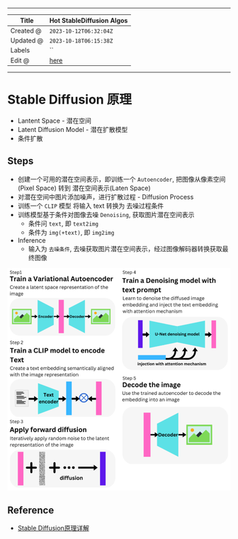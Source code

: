 -----

| Title     | Hot StableDiffusion Algos                             |
| --------- | ----------------------------------------------------- |
| Created @ | `2023-10-12T06:32:04Z`                                |
| Updated @ | `2023-10-18T06:15:38Z`                                |
| Labels    | \`\`                                                  |
| Edit @    | [here](https://github.com/junxnone/aiwiki/issues/445) |

-----

# Stable Diffusion 原理

  - Lantent Space - 潜在空间
  - Latent Diffusion Model - 潜在扩散模型
  - 条件扩散

## Steps

  - 创建一个可用的潜在空间表示，即训练一个 `Autoencoder`, 把图像从像素空间(Pixel Space) 转到
    潜在空间表示(Laten Space)
  - 对潜在空间中图片添加噪声，进行扩散过程 - Diffusion Process
  - 训练一个 `CLIP` 模型 将输入 text 转换为 去噪过程条件
  - 训练模型基于条件对图像去噪 `Denoising`, 获取图片潜在空间表示
      - 条件问 `text`, 即 `text2img`
      - 条件为 `img(+text)`, 即 `img2img`
  - Inference
      - 输入为 `去噪条件`, 去噪获取图片潜在空间表示，经过图像解码器转换获取最终图像

![image](media/e0d7242f40df2f24bbb4e7d9a1b779bb9799a63f.png)

## Reference

  - [Stable Diffusion原理详解](https://developer.aliyun.com/article/1215455)
